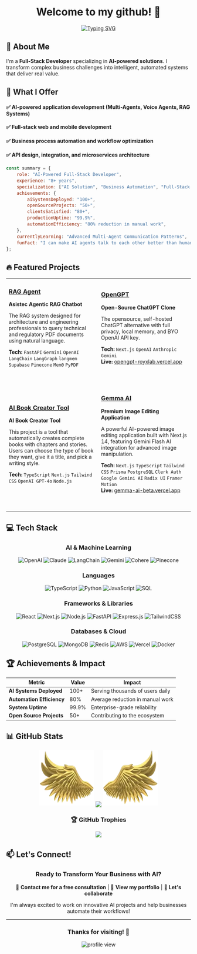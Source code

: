 <div align="center">

<h1 align="center">Welcome to my github! 👋</h1>

[![Typing SVG](https://readme-typing-svg.herokuapp.com?font=Fira+Code&weight=600&size=22&pause=1000&color=00D9FF&center=true&vCenter=true&random=false&width=600&lines=AI-Powered+Full-Stack+Developer;100%2B+Production+AI+Systems+Deployed;Multi-Agent+Systems+Expert)](https://git.io/typing-svg)

</div>

## 🚀 About Me

I'm a **Full-Stack Developer** specializing in **AI-powered solutions**. I transform complex business challenges into intelligent, automated systems that deliver real value.

## 🎯 What I Offer

#### ✅ **AI-powered application development (Multi-Agents, Voice Agents, RAG Systems)**
#### ✅ **Full-stack web and mobile development**
#### ✅ **Business process automation and workflow optimization**
#### ✅ **API design, integration, and microservices architecture**

```javascript
const summary = {
    role: "AI-Powered Full-Stack Developer",
    experience: "8+ years",
    specialization: ["AI Solution", "Business Automation", "Full-Stack Development", "API Builder"],
    achievements: {
        aiSystemsDeployed: "100+",
        openSourceProjects: "50+",
        clientsSatisfied: "80+",
        productionUptime: "99.9%",
        automationEfficiency: "80% reduction in manual work",
    },
    currentlyLearning: "Advanced Multi-Agent Communication Patterns",
    funFact: "I can make AI agents talk to each other better than humans do! 🤖"
};
```

## 🔥 Featured Projects

<table>
<tr>
<td width="50%">

### [RAG Agent](https://github.com/royxlab/RAG-agent)
**Asistec Agentic RAG Chatbot**

The RAG system designed for architecture and engineering professionals to query technical and regulatory PDF documents using natural language.

**Tech:** `FastAPI` `Germini` `OpenAI` `LangChain` `LangGraph` `langmem` `Supabase` `Pinecone` `Mem0` `PyPDF`

&nbsp;

</td>
<td width="50%">

### [OpenGPT](https://github.com/royxlab/OpenGPT)
**Open-Source ChatGPT Clone**

The opensource, self-hosted ChatGPT alternative with full privacy, local memory, and BYO OpenAI API key.

**Tech:** `Next.js` `OpenAI` `Anthropic` `Gemini`  
**Live:** [opengpt-royxlab.vercel.app](https://opengpt-royxlab.vercel.app)

&nbsp;

</td>
</tr>
<tr>
<td width="50%">

### [AI Book Creator Tool](https://github.com/royxlab/AI-Book-Creator-Tool)
**AI Book Creator Tool**

This project is a tool that automatically creates complete books with chapters and stories. Users can choose the type of book they want, give it a title, and pick a writing style.

**Tech:** `TypeScript` `Next.js` `Tailwind CSS` `OpenAI GPT-4o` `Node.js`

&nbsp;

</td>
<td width="50%">

### [Gemma AI](https://github.com/royxlab/gemma-ai)
**Premium Image Editing Application**

A powerful AI-powered image editing application built with Next.js 14, featuring Gemini Flash AI integration for advanced image manipulation.

**Tech:** `Next.js` `TypeScript` `Tailwind CSS` `Prisma` `PostgreSQL` `Clerk Auth` `Google Gemini AI` `Radix UI` `Framer Motion`  
**Live:** [gemma-ai-beta.vercel.app](https://gemma-ai-beta.vercel.app)

&nbsp;

</td>
</tr>
</table>

## 💻 Tech Stack

<div align="center">

### AI & Machine Learning
![OpenAI](https://img.shields.io/badge/OpenAI-412991?style=flat&logo=openai&logoColor=white)
![Claude](https://img.shields.io/badge/Claude-191919?style=flat&logo=anthropic&logoColor=white)
![LangChain](https://img.shields.io/badge/LangChain-121212?style=flat&logo=chainlink&logoColor=white)
![Gemini](https://img.shields.io/badge/Gemini-4285F4?style=flat&logo=google&logoColor=white)
![Cohere](https://img.shields.io/badge/Cohere-FF6B6B?style=flat&logo=cohere&logoColor=white)
![Pinecone](https://img.shields.io/badge/Pinecone-000000?style=flat&logo=pinecone&logoColor=white)

### Languages
![TypeScript](https://img.shields.io/badge/TypeScript-007ACC?style=flat&logo=typescript&logoColor=white)
![Python](https://img.shields.io/badge/Python-3776AB?style=flat&logo=python&logoColor=white)
![JavaScript](https://img.shields.io/badge/JavaScript-F7DF1E?style=flat&logo=javascript&logoColor=black)
![SQL](https://img.shields.io/badge/SQL-4479A1?style=flat&logo=mysql&logoColor=white)

### Frameworks & Libraries
![React](https://img.shields.io/badge/React-20232A?style=flat&logo=react&logoColor=61DAFB)
![Next.js](https://img.shields.io/badge/Next.js-000000?style=flat&logo=next.js&logoColor=white)
![Node.js](https://img.shields.io/badge/Node.js-43853D?style=flat&logo=node.js&logoColor=white)
![FastAPI](https://img.shields.io/badge/FastAPI-005571?style=flat&logo=fastapi&logoColor=white)
![Express.js](https://img.shields.io/badge/Express.js-404D59?style=flat&logo=express&logoColor=white)
![TailwindCSS](https://img.shields.io/badge/Tailwind-38B2AC?style=flat&logo=tailwind-css&logoColor=white)

### Databases & Cloud
![PostgreSQL](https://img.shields.io/badge/PostgreSQL-316192?style=flat&logo=postgresql&logoColor=white)
![MongoDB](https://img.shields.io/badge/MongoDB-4EA94B?style=flat&logo=mongodb&logoColor=white)
![Redis](https://img.shields.io/badge/Redis-DC382D?style=flat&logo=redis&logoColor=white)
![AWS](https://img.shields.io/badge/AWS-232F3E?style=flat&logo=amazon-aws&logoColor=white)
![Vercel](https://img.shields.io/badge/Vercel-000000?style=flat&logo=vercel&logoColor=white)
![Docker](https://img.shields.io/badge/Docker-2496ED?style=flat&logo=docker&logoColor=white)

</div>

## 🏆 Achievements & Impact

<div align="center">

| Metric | Value | Impact |
|--------|-------|--------|
| **AI Systems Deployed** | 100+ | Serving thousands of users daily |
| **Automation Efficiency** | 80% | Average reduction in manual work |
| **System Uptime** | 99.9% | Enterprise-grade reliability |
| **Open Source Projects** | 50+ | Contributing to the ecosystem |

</div>

## 📊 GitHub Stats

<div align="center">
  
<!-- ![](https://github-readme-stats.vercel.app/api?username=royxlab&theme=react&hide_border=false&include_all_commits=true&count_private=true) -->
<!-- ![](https://github-readme-streak-stats.herokuapp.com/?user=royxlab&theme=react&hide_border=false) -->

<p align="center">
  <img height="150" width="150" src="WEBP/left.webp"/>
  <img align="center" src="https://github-readme-streak-stats.herokuapp.com/?user=royxlab&theme=dark&hide_border=true"/>
  <img height="150" width="150" src="WEBP/right.webp"/>
</p>
  
<!-- ![](https://github-readme-stats.vercel.app/api/top-langs/?username=royxlab&theme=react&hide_border=false&include_all_commits=true&count_private=true&layout=compact) -->

<!-- ![](https://github-readme-activity-graph.vercel.app/graph?username=royxlab&theme=react-dark&hide_border=false&area=true) -->

### 🏆 GitHub Trophies
![](https://github-profile-trophy.vercel.app/?username=royxlab&theme=discord&no-frame=false&no-bg=false&margin-w=4&column=-1)

</div>

## 📫 Let's Connect!

<div align="center">

### Ready to Transform Your Business with AI?

📧 **Contact me for a free consultation** | 💼 **View my portfolio** | 🤝 **Let's collaborate**

I'm always excited to work on innovative AI projects and help businesses automate their workflows!

</div>

---

<div align="center">

### Thanks for visiting! 👋

<img src="https://komarev.com/ghpvc/?username=unu&label=Profile%20views&color=0e75b6&style=flat" alt="profile view" />

</div>